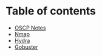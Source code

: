# Table of contents

* [OSCP Notes](README.md)
* [Nmap](nmap.md)
* [Hydra](hydra.md)
* [Gobuster](gobuster.md)
